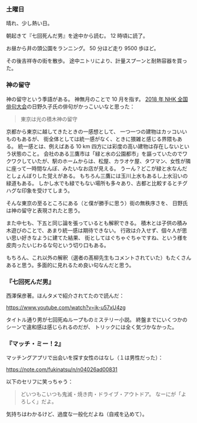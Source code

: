 ### 土曜日

晴れ、少し熱い日。

朝起きて『七回死んだ男』を途中から読む。
12 時頃に読了。

お昼から井の頭公園をランニング。
50 分ほど走り 9500 歩ほど。

その後吉祥寺の街を散歩。
途中ニトリにより、計量スプーンと耐熱容器を買った。

### 神の留守

神の留守という季語がある。
神無月のことで 10 月を指す。
[2018 年 NHK 全国俳句大会](https://www.n-gaku.jp/life/topics/3104)の日野久子氏の俳句がかっこいいなと思った：

> 東京は光の積木神の留守

京都から東京に越してきたときの一感想として、
一つ一つの建物はカッコいいものもあるが、
街全体としては統一感がなく、ときに猥雑と感じる界隈もある。
統一感とは、例えばある 10 km 四方には彩度の高い建物は存在しないという状態のこと。
会社のある三鷹市は「緑と水の公園都市」を謳っていたのでワクワクしていたが、駅のホームからは、松屋、カラオケ屋、タワマン、女性が隣に座って一時間なんぼ、みたいなお店が見える。
うーん？どこが緑と水なんだとしょんぼりした覚えがある。
もちろん三鷹には玉川上水もあるし上水沿いの緑道もある。
しかし水でも緑でもない場所も多々あり、古都と比較するとチグハグな印象を受けてしまう。

そんな東京の至るところにある（と僕が勝手に思う）街の無秩序さを、
日野氏は神の留守と表現されたと思う。

また中七も、下五と同じ論を張っているとも解釈できる。
積木とは子供の積み木遊びのことで、あまり統一感は期待できない。
行政は介入せず、個々人が思い思い好きなように建てた結果、
街としてはぐちゃぐちゃですね、という様を皮肉ったいじわるな句という切り口もある。

もちろん、これ以外の解釈（選者の髙柳先生もコメントされていた）もたくさんあると思う。多面的に見れるため良い句なんだと思う。

### 『七回死んだ男』

西澤保彦著。ほんタメで紹介されてたので読んだ：

https://www.youtube.com/watch?v=ik-u57xU4zg

タイトル通り男が七回死ぬループものミステリー小説。
終盤までにいくつかのシーンで違和感は感じられるのだが、
トリックには全く気づかなかった。

### 『マッチ・ミー！2』

マッチングアプリで出会いを探す女性のはなし（１は男性だった）：

https://note.com/fukinatsu/n/n04026ad00831

以下のセリフに笑っちゃう：

> どいつもこいつも鬼滅・焼き肉・ドライブ・アウトドア。 なーにが「よろしく」だよ。

気持ちはわかるけど、過度な一般化だよね（自戒を込めて）。